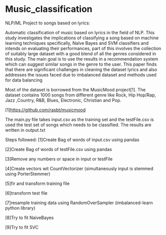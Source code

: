 # Music_classification
NLP/ML Project to songs based on lyrics:

Automatic classification of music based on lyrics in the field of NLP. 
This study investigates the implications of classifying a song based on machine learning techniques specifically, 
Naïve Bayes and SVM classifiers and intends on evaluating their performances, part of this involves the collection of suitably 
large dataset with a good blend of all the genres considered in this study. 
The main goal is to use the results in a recommendation system which can suggest similar songs in the genre to the user. 
This paper finds that there are significant challenges in cleaning the dataset lyrics and also addresses the issues faced 
due to imbalanced dataset and methods used for data balancing

Most of the dataset is borrowed from the MusicMood project[1]. The dataset contains 1000 songs from different genre 
like Rock, Hip Hop/Rap, Jazz ,Country, R&B, Blues, Electronic, Christian and Pop.


[1]https://github.com/rasbt/musicmood

The main.py file takes input.csv as the training set and the testFile.csv is used the test set of songs which needs to be classified.
The results are written in output.txt

Steps followed:
[1]Create Bag of words of input.csv using pandas

[2]Create Bag of words of testFile.csv using pandas

[3]Remove any numbers or space in input or testFile

[4]Create vectors wit CountVectorizer  (simultaneously input is stemmed using PorterStemmer)

[5]fir and transform training file

[6]transform test file

[7]resample training data using RandomOverSampler (imbalanced-learn python library)

[8]Try to fit NaiveBayes

[9]Try to fit SVC
